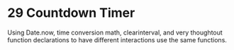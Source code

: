 # 29 Countdown Timer

Using Date.now, time conversion math, clearinterval, and very thoughtout function declarations to have different interactions use the same functions.

